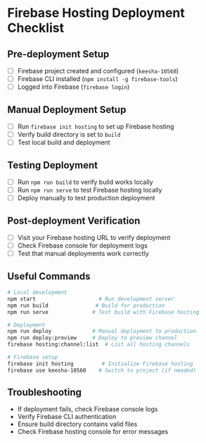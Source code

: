 # Firebase Hosting Deployment Checklist

## Pre-deployment Setup
- [ ] Firebase project created and configured (`keesha-10560`)
- [ ] Firebase CLI installed (`npm install -g firebase-tools`)
- [ ] Logged into Firebase (`firebase login`)

## Manual Deployment Setup
- [ ] Run `firebase init hosting` to set up Firebase hosting
- [ ] Verify build directory is set to `build`
- [ ] Test local build and deployment

## Testing Deployment
- [ ] Run `npm run build` to verify build works locally
- [ ] Run `npm run serve` to test Firebase hosting locally
- [ ] Deploy manually to test production deployment

## Post-deployment Verification
- [ ] Visit your Firebase hosting URL to verify deployment
- [ ] Check Firebase console for deployment logs
- [ ] Test that manual deployments work correctly

## Useful Commands
```bash
# Local development
npm start                    # Run development server
npm run build               # Build for production
npm run serve              # Test build with Firebase hosting

# Deployment
npm run deploy             # Manual deployment to production
npm run deploy:preview     # Deploy to preview channel
firebase hosting:channel:list  # List all hosting channels

# Firebase setup
firebase init hosting         # Initialize Firebase hosting
firebase use keesha-10560    # Switch to project (if needed)
```

## Troubleshooting
- If deployment fails, check Firebase console logs
- Verify Firebase CLI authentication
- Ensure build directory contains valid files
- Check Firebase hosting console for error messages
